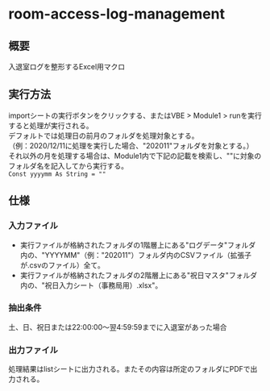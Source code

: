 # room-access-log-management
## 概要
入退室ログを整形するExcel用マクロ
## 実行方法
importシートの実行ボタンをクリックする、またはVBE > Module1 > runを実行すると処理が実行される。  
デフォルトでは処理日の前月のフォルダを処理対象とする。  
（例：2020/12/11に処理を実行した場合、"202011"フォルダを対象とする。）  
それ以外の月を処理する場合は、Module1内で下記の記載を検索し、""に対象のフォルダ名を記入してから実行する。  
`Const yyyymm As String = ""`  
## 仕様
### 入力ファイル
- 実行ファイルが格納されたフォルダの1階層上にある"ログデータ"フォルダ内の、"YYYYMM"（例："202011"）フォルダ内のCSVファイル（拡張子が.csvのファイル）全て。  
- 実行ファイルが格納されたフォルダの2階層上にある"祝日マスタ"フォルダ内の、"祝日入力シート（事務局用）.xlsx"。
### 抽出条件
土、日、祝日または22:00:00～翌4:59:59までに入退室があった場合  
### 出力ファイル
処理結果はlistシートに出力される。またその内容は所定のフォルダにPDFで出力される。
